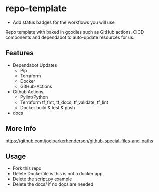 # repo-template

<!-- DELETE_START -->
- Add status badges for the workflows you will use
<!-- DELETE_END -->

Repo template with baked in goodies such as GitHub actions, CICD components and dependabot to auto-update resources for us.

## Features

* Dependabot Updates
  * Pip
  * Terraform
  * Docker
  * GitHub-Actions
* Github Actions
  * Pylint/Python
  * Terraform tf_fmt, tf_docs, tf_validate, tf_lint
  * Docker build & test & push
* docs

## More Info

https://github.com/joelparkerhenderson/github-special-files-and-paths


## Usage

- Fork this repo
- Delete Dockerfile is this is not a docker app
- Delete the script.py example
- Delete the docs/ if no docs are needed
